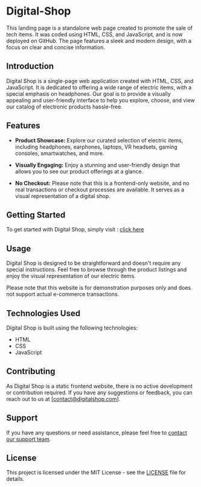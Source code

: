 # Digital-Shop

This landing page is a standalone web page created to promote the sale of tech items. It was coded using HTML, CSS, and JavaScript, and is now deployed on GitHub. The page features a sleek and modern design, with a focus on clear and concise information.

## Introduction

Digital Shop is a single-page web application created with HTML, CSS, and JavaScript. It is dedicated to offering a wide range of electric items, with a special emphasis on headphones. Our goal is to provide a visually appealing and user-friendly interface to help you explore, choose, and view our catalog of electronic products hassle-free.

## Features

- **Product Showcase:** Explore our curated selection of electric items, including headphones, earphones, laptops, VR headsets, gaming consoles, smartwatches, and more.

- **Visually Engaging:** Enjoy a stunning and user-friendly design that allows you to see our product offerings at a glance.

- **No Checkout:** Please note that this is a frontend-only website, and no real transactions or checkout processes are available. It serves as a visual representation of a digital shop.

## Getting Started

To get started with Digital Shop, simply visit : [click here](https://shoyab1707.github.io/Digital-Shop/)

## Usage

Digital Shop is designed to be straightforward and doesn't require any special instructions. Feel free to browse through the product listings and enjoy the visual representation of our electric items.

Please note that this website is for demonstration purposes only and does not support actual e-commerce transactions.

## Technologies Used

Digital Shop is built using the following technologies:

- HTML
- CSS
- JavaScript

## Contributing

As Digital Shop is a static frontend website, there is no active development or contribution required. If you have any suggestions or feedback, you can reach out to us at [contact@digitalshop.com].

## Support

If you have any questions or need assistance, please feel free to [contact our support team](mailto:support@digitalshop.com).

## License

This project is licensed under the MIT License - see the [LICENSE](LICENSE) file for details.
